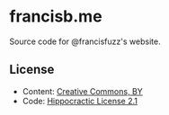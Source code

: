 # francisb.me
Source code for @francisfuzz's website.

## License

* Content: [Creative Commons, BY](http://creativecommons.org/licenses/by/3.0/)
* Code: [Hippocractic License 2.1](https://firstdonoharm.dev/)
